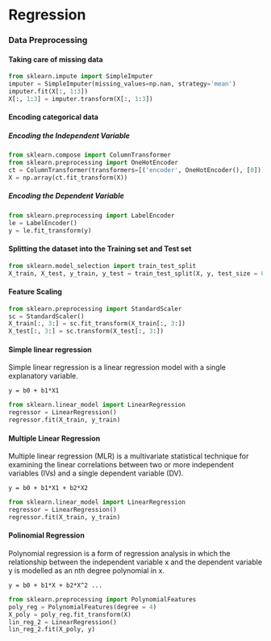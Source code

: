 # Regression
### Data Preprocessing 
#### Taking care of missing data
```python
from sklearn.impute import SimpleImputer
imputer = SimpleImputer(missing_values=np.nan, strategy='mean')
imputer.fit(X[:, 1:3])
X[:, 1:3] = imputer.transform(X[:, 1:3])
```
#### Encoding categorical data
##### Encoding the Independent Variable
```python
from sklearn.compose import ColumnTransformer
from sklearn.preprocessing import OneHotEncoder
ct = ColumnTransformer(transformers=[('encoder', OneHotEncoder(), [0])], remainder='passthrough')
X = np.array(ct.fit_transform(X))
```
##### Encoding the Dependent Variable
```python
from sklearn.preprocessing import LabelEncoder
le = LabelEncoder()
y = le.fit_transform(y)
```
#### Splitting the dataset into the Training set and Test set
```python
from sklearn.model_selection import train_test_split
X_train, X_test, y_train, y_test = train_test_split(X, y, test_size = 0.2, random_state = 1)
```
#### Feature Scaling
```python
from sklearn.preprocessing import StandardScaler
sc = StandardScaler()
X_train[:, 3:] = sc.fit_transform(X_train[:, 3:])
X_test[:, 3:] = sc.transform(X_test[:, 3:])
```

#### Simple linear regression
Simple linear regression is a linear regression model with a single explanatory variable. 
```
y = b0 + b1*X1
```

```python
from sklearn.linear_model import LinearRegression
regressor = LinearRegression()
regressor.fit(X_train, y_train)
```

#### Multiple Linear Regression
Multiple linear regression (MLR) is a multivariate statistical technique for examining the linear correlations between two or more independent variables (IVs) and a single dependent variable (DV).
```
y = b0 + b1*X1 + b2*X2
```
```python
from sklearn.linear_model import LinearRegression
regressor = LinearRegression()
regressor.fit(X_train, y_train)
```

#### Polinomial Regression
Polynomial regression is a form of regression analysis in which the relationship between the independent variable x and the dependent variable y is modelled as an nth degree polynomial in x. 
```
y = b0 + b1*X + b2*X^2 ...
```
```python
from sklearn.preprocessing import PolynomialFeatures
poly_reg = PolynomialFeatures(degree = 4)
X_poly = poly_reg.fit_transform(X)
lin_reg_2 = LinearRegression()
lin_reg_2.fit(X_poly, y)
```

